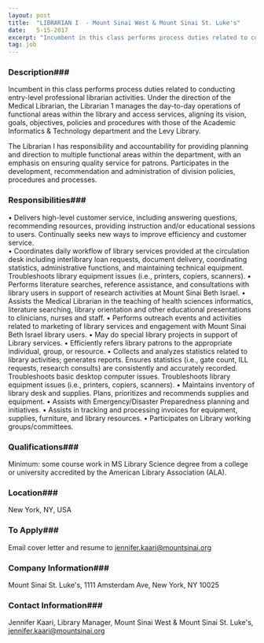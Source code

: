 ```yaml
---
layout: post
title:  "LIBRARIAN I  - Mount Sinai West & Mount Sinai St. Luke's"
date:   5-15-2017
excerpt: "Incumbent in this class performs process duties related to conducting entry-level professional librarian activities. Under the direction of the Medical Librarian, the Librarian 1 manages the day-to-day operations of functional areas within the library and access services, aligning its vision, goals, objectives, policies and procedures with those of the Academic..."
tag: job
---
```


### Description###

Incumbent in this class performs process duties related to conducting entry-level professional librarian activities. Under the direction of the Medical Librarian, the Librarian 1 manages the day-to-day operations of functional areas within the library and access services, aligning its vision, goals, objectives, policies and procedures with those of the Academic Informatics & Technology department and the Levy Library. 

The Librarian I has responsibility and accountability for providing planning and direction to multiple functional areas within the department, with an emphasis on ensuring quality service for patrons. Participates in the development, recommendation and administration of division policies, procedures and processes.


### Responsibilities###

•	Delivers high-level customer service, including answering questions, recommending resources, providing instruction and/or educational sessions to users.  Continually seeks new ways to improve efficiency and customer service.  
•	Coordinates daily workflow of library services provided at the circulation desk including interlibrary loan requests, document delivery, coordinating statistics, administrative functions, and maintaining technical equipment. Troubleshoots library equipment issues (i.e., printers, copiers, scanners).
•	Performs literature searches, reference assistance, and consultations with library users in support of research activities at Mount Sinai Beth Israel. 
•	Assists the Medical Librarian in the teaching of health sciences informatics, literature searching, library orientation and other educational presentations to clinicians, nurses and staff. 
•	Performs outreach events and activities related to marketing of library services and engagement with Mount Sinai Beth Israel library users.
•	May do special library projects in support of Library services.
•	Efficiently refers library patrons to the appropriate individual, group, or resource. 
•	Collects and analyzes statistics related to library activities; generates reports. Ensures statistics (i.e., gate count, ILL requests, research consults) are consistently and accurately recorded. Troubleshoots basic desktop computer issues. Troubleshoots library equipment issues (i.e., printers, copiers, scanners).
•	Maintains inventory of library desk and supplies. Plans, prioritizes and recommends supplies and equipment.
•	Assists with Emergency/Disaster Preparedness planning and initiatives.
•	Assists in tracking and processing invoices for equipment, supplies, furniture, and library resources.
•	Participates on Library working groups/committees.



### Qualifications###

Minimum: some course work in MS Library Science degree from a college or university accredited by the American Library Association (ALA). 




### Location###

New York, NY, USA




### To Apply###

Email cover letter and resume to jennifer.kaari@mountsinai.org


### Company Information###

Mount Sinai St. Luke's, 1111 Amsterdam Ave, New York, NY 10025


### Contact Information###

Jennifer Kaari, Library Manager, Mount Sinai West & Mount Sinai St. Luke's, jennifer.kaari@mountsinai.org


